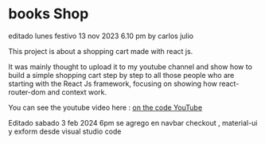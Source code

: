 # books Shop

editado lunes festivo 13 nov 2023 6.10 pm by carlos julio


This project is about a shopping cart made with react js.

It was mainly thought to upload it to my youtube channel and show how to build a simple shopping cart step by step to all those people who are starting with the React Js framework, focusing on showing how react-router-dom and context work.

You can see the youtube video here : [on the code YouTube](https://www.youtube.com/watch?v=uPYfPcMtOvI)

Editado sabado 3 feb 2024 6pm
se agrego en navbar checkout , material-ui y exform desde visual studio code
